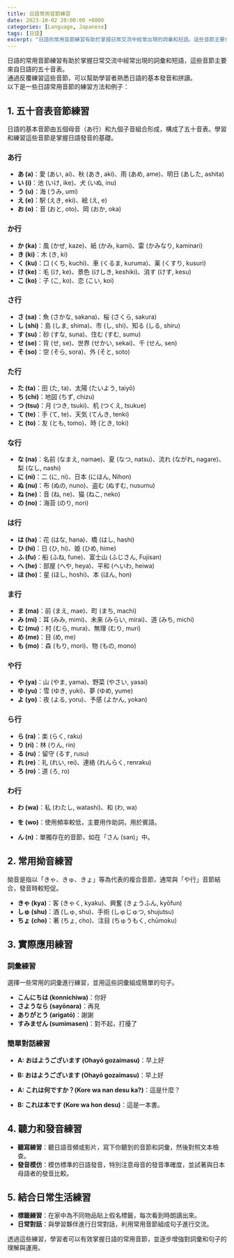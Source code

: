 ```yaml
---
title: 日語常用音節練習
date: 2023-10-02 20:00:00 +0800
categories: [Language, Japanese]
tags: [日語] 
excerpt: "日語的常用音節練習有助於掌握日常交流中經常出現的詞彙和短語。這些音節主要來自日語的五十音表。通過反覆練習這些音節，可以幫助學習者熟悉日語的基本發音和拼讀。"
---
```


日語的常用音節練習有助於掌握日常交流中經常出現的詞彙和短語，這些音節主要來自日語的五十音表。<br>
通過反覆練習這些音節，可以幫助學習者熟悉日語的基本發音和拼讀。<br>
以下是一些日語常用音節的練習方法和例子：

## **1. 五十音表音節練習**

日語的基本音節由五個母音（あ行）和九個子音組合形成，構成了五十音表。學習和練習這些音節是掌握日語發音的基礎。

### **あ行**
- **あ (a)**：愛 (あい, ai)、秋 (あき, aki)、雨 (あめ, ame)、明日 (あした, ashita)
- **い (i)**：池 (いけ, ike)、犬 (いぬ, inu)
- **う (u)**：海 (うみ, umi)
- **え (e)**：駅 (えき, eki)、絵 (え, e)
- **お (o)**：音 (おと, oto)、岡 (おか, oka)

### **か行**
- **か (ka)**：風 (かぜ, kaze)、紙 (かみ, kami)、雷 (かみなり, kaminari)
- **き (ki)**：木 (き, ki)
- **く (ku)**：口 (くち, kuchi)、車 (くるま, kuruma)、薬 (くすり, kusuri)
- **け (ke)**：毛 (け, ke)、景色 (けしき, keshiki)、消す (けす, kesu)
- **こ (ko)**：子 (こ, ko)、恋 (こい, koi)

### **さ行**
- **さ (sa)**：魚 (さかな, sakana)、桜 (さくら, sakura)
- **し (shi)**：島 (しま, shima)、市 (し, shi)、知る (しる, shiru)
- **す (su)**：砂 (すな, suna)、住む (すむ, sumu)
- **せ (se)**：背 (せ, se)、世界 (せかい, sekai)、千 (せん, sen)
- **そ (so)**：空 (そら, sora)、外 (そと, soto)

### **た行**
- **た (ta)**：田 (た, ta)、太陽 (たいよう, taiyō)
- **ち (chi)**：地図 (ちず, chizu)
- **つ (tsu)**：月 (つき, tsuki)、机 (つくえ, tsukue)
- **て (te)**：手 (て, te)、天気 (てんき, tenki)
- **と (to)**：友 (とも, tomo)、時 (とき, toki)

### **な行**
- **な (na)**：名前 (なまえ, namae)、夏 (なつ, natsu)、流れ (ながれ, nagare)、梨 (なし, nashi)
- **に (ni)**：二 (に, ni)、日本 (にほん, Nihon)
- **ぬ (nu)**：布 (ぬの, nuno)、盗む (ぬすむ, nusumu)
- **ね (ne)**：音 (ね, ne)、猫 (ねこ, neko)
- **の (no)**：海苔 (のり, nori)

### **は行**
- **は (ha)**：花 (はな, hana)、橋 (はし, hashi)
- **ひ (hi)**：日 (ひ, hi)、姫 (ひめ, hime)
- **ふ (fu)**：船 (ふね, fune)、富士山 (ふじさん, Fujisan)
- **へ (he)**：部屋 (へや, heya)、平和 (へいわ, heiwa)
- **ほ (ho)**：星 (ほし, hoshi)、本 (ほん, hon)

### **ま行**
- **ま (ma)**：前 (まえ, mae)、町 (まち, machi)
- **み (mi)**：耳 (みみ, mimi)、未来 (みらい, mirai)、道 (みち, michi)
- **む (mu)**：村 (むら, mura)、無理 (むり, muri)
- **め (me)**：目 (め, me)
- **も (mo)**：森 (もり, mori)、物 (もの, mono)

### **や行**
- **や (ya)**：山 (やま, yama)、野菜 (やさい, yasai)
- **ゆ (yu)**：雪 (ゆき, yuki)、夢 (ゆめ, yume)
- **よ (yo)**：夜 (よる, yoru)、予感 (よかん, yokan)

### **ら行**
- **ら (ra)**：楽 (らく, raku)
- **り (ri)**：林 (りん, rin)
- **る (ru)**：留守 (るす, rusu)
- **れ (re)**：礼 (れい, rei)、連絡 (れんらく, renraku)
- **ろ (ro)**：道 (ろ, ro)

### **わ行**
- **わ (wa)**：私 (わたし, watashi)、和 (わ, wa)
- **を (wo)**：使用頻率較低，主要用作助詞，用於賓語。

- **ん (n)**：單獨存在的音節，如在「さん (san)」中。

## **2. 常用拗音練習**
拗音是指以「きゃ、きゅ、きょ」等為代表的複合音節，通常與「や行」音節結合，發音時較短促。

- **きゃ (kya)**：客 (きゃく, kyaku)、興奮 (きょうふん, kyōfun)
- **しゅ (shu)**：酒 (しゅ, shu)、手術 (しゅじゅつ, shujutsu)
- **ちょ (cho)**：著 (ちょ, cho)、注目 (ちゅうもく, chūmoku)

## **3. 實際應用練習**

### **詞彙練習**
選擇一些常用的詞彙進行練習，並用這些詞彙組成簡單的句子。

- **こんにちは (konnichiwa)**：你好
- **さようなら (sayōnara)**：再見
- **ありがとう (arigatō)**：謝謝
- **すみません (sumimasen)**：對不起，打擾了

### **簡單對話練習**
- **A: おはようございます (Ohayō gozaimasu)**：早上好
- **B: おはようございます (Ohayō gozaimasu)**：早上好

- **A: これは何ですか？(Kore wa nan desu ka?)**：這是什麼？
- **B: これは本です (Kore wa hon desu)**：這是一本書。

## **4. 聽力和發音練習**
- **聽寫練習**：聽日語音頻或影片，寫下你聽到的音節和詞彙，然後對照文本檢查。
- **發音模仿**：模仿標準的日語發音，特別注意母音的發音準確度，並試著與日本母語者的發音比較。

## **5. 結合日常生活練習**
- **標籤練習**：在家中為不同物品貼上假名標籤，每次看到時朗讀出來。
- **日常對話**：與學習夥伴進行日常對話，利用常用音節組成句子進行交流。

透過這些練習，學習者可以有效掌握日語的常用音節，並逐步增強對詞彙和句子的理解與運用。
